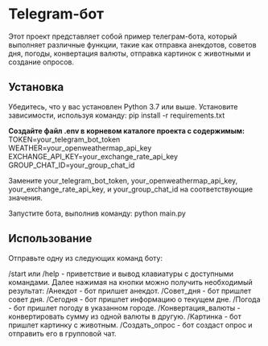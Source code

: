 # Telegram-бот
Этот проект представляет собой пример телеграм-бота, который выполняет различные функции, такие как отправка анекдотов, советов дня, погоды, конвертация валюты, отправка картинок с животными и создание опросов.

## **Установка**
Убедитесь, что у вас установлен Python 3.7 или выше.
Установите зависимости, используя команду:
pip install -r requirements.txt

**Создайте файл .env в корневом каталоге проекта с содержимым:**
TOKEN=your_telegram_bot_token
WEATHER=your_openweathermap_api_key
EXCHANGE_API_KEY=your_exchange_rate_api_key
GROUP_CHAT_ID=your_group_chat_id

Замените your_telegram_bot_token, your_openweathermap_api_key, your_exchange_rate_api_key, и your_group_chat_id на соответствующие значения.

Запустите бота, выполнив команду:
python main.py

## **Использование**

Отправьте одну из следующих команд боту:

/start или /help - приветствие и вывод клавиатуры с доступными командами.
Далее нажимая на кнопки можно получить необходимый результат:
/Анекдот - бот прилшет анекдот.
/Совет_дня - бот пришлет совет дня.
/Сегодня - бот пришлет информацию о текущем дне.
/Погода - бот пришлет погоду в указанном городе.
/Конвертация_валюты - конвертировать сумму из одной валюты в другую.
/Картинка - бот пришлет картинку с животным.
/Создать_опрос - бот создаст опрос и отправить его в групповой чат.
